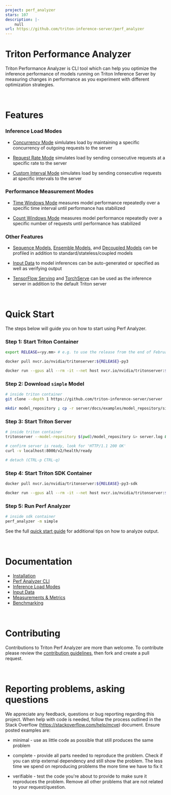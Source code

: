 ```yaml
---
project: perf_analyzer
stars: 107
description: |-
    null
url: https://github.com/triton-inference-server/perf_analyzer
---
```


<!--
Copyright (c) 2020-2023, NVIDIA CORPORATION & AFFILIATES. All rights reserved.

Redistribution and use in source and binary forms, with or without
modification, are permitted provided that the following conditions
are met:
 * Redistributions of source code must retain the above copyright
   notice, this list of conditions and the following disclaimer.
 * Redistributions in binary form must reproduce the above copyright
   notice, this list of conditions and the following disclaimer in the
   documentation and/or other materials provided with the distribution.
 * Neither the name of NVIDIA CORPORATION nor the names of its
   contributors may be used to endorse or promote products derived
   from this software without specific prior written permission.

THIS SOFTWARE IS PROVIDED BY THE COPYRIGHT HOLDERS ``AS IS'' AND ANY
EXPRESS OR IMPLIED WARRANTIES, INCLUDING, BUT NOT LIMITED TO, THE
IMPLIED WARRANTIES OF MERCHANTABILITY AND FITNESS FOR A PARTICULAR
PURPOSE ARE DISCLAIMED.  IN NO EVENT SHALL THE COPYRIGHT OWNER OR
CONTRIBUTORS BE LIABLE FOR ANY DIRECT, INDIRECT, INCIDENTAL, SPECIAL,
EXEMPLARY, OR CONSEQUENTIAL DAMAGES (INCLUDING, BUT NOT LIMITED TO,
PROCUREMENT OF SUBSTITUTE GOODS OR SERVICES; LOSS OF USE, DATA, OR
PROFITS; OR BUSINESS INTERRUPTION) HOWEVER CAUSED AND ON ANY THEORY
OF LIABILITY, WHETHER IN CONTRACT, STRICT LIABILITY, OR TORT
(INCLUDING NEGLIGENCE OR OTHERWISE) ARISING IN ANY WAY OUT OF THE USE
OF THIS SOFTWARE, EVEN IF ADVISED OF THE POSSIBILITY OF SUCH DAMAGE.
-->

# Triton Performance Analyzer

Triton Performance Analyzer is CLI tool which can help you optimize the
inference performance of models running on Triton Inference Server by measuring
changes in performance as you experiment with different optimization strategies.

<br>

# Features

### Inference Load Modes

- [Concurrency Mode](docs/inference_load_modes.md#concurrency-mode) simlulates
  load by maintaining a specific concurrency of outgoing requests to the
  server

- [Request Rate Mode](docs/inference_load_modes.md#request-rate-mode) simulates
  load by sending consecutive requests at a specific rate to the server

- [Custom Interval Mode](docs/inference_load_modes.md#custom-interval-mode)
  simulates load by sending consecutive requests at specific intervals to the
  server

### Performance Measurement Modes

- [Time Windows Mode](docs/measurements_metrics.md#time-windows) measures model
  performance repeatedly over a specific time interval until performance has
  stabilized

- [Count Windows Mode](docs/measurements_metrics.md#count-windows) measures
  model performance repeatedly over a specific number of requests until
  performance has stabilized

### Other Features

- [Sequence Models](https://github.com/triton-inference-server/server/blob/main/docs/user_guide/architecture.md#stateful-models),
  [Ensemble Models](https://github.com/triton-inference-server/server/blob/main/docs/user_guide/architecture.md#ensemble-models),
  and
  [Decoupled Models](https://github.com/triton-inference-server/server/blob/main/docs/user_guide/decoupled_models.md)
  can be profiled in addition to standard/stateless/coupled models

- [Input Data](docs/input_data.md) to model inferences can be auto-generated or
  specified as well as verifying output

- [TensorFlow Serving](docs/benchmarking.md#benchmarking-tensorflow-serving) and
  [TorchServe](docs/benchmarking.md#benchmarking-torchserve) can be used as the
  inference server in addition to the default Triton server

<br>

# Quick Start

The steps below will guide you on how to start using Perf Analyzer.

### Step 1: Start Triton Container

```bash
export RELEASE=<yy.mm> # e.g. to use the release from the end of February of 2023, do `export RELEASE=23.02`

docker pull nvcr.io/nvidia/tritonserver:${RELEASE}-py3

docker run --gpus all --rm -it --net host nvcr.io/nvidia/tritonserver:${RELEASE}-py3
```

### Step 2: Download `simple` Model

```bash
# inside triton container
git clone --depth 1 https://github.com/triton-inference-server/server

mkdir model_repository ; cp -r server/docs/examples/model_repository/simple model_repository
```

### Step 3: Start Triton Server

```bash
# inside triton container
tritonserver --model-repository $(pwd)/model_repository &> server.log &

# confirm server is ready, look for 'HTTP/1.1 200 OK'
curl -v localhost:8000/v2/health/ready

# detach (CTRL-p CTRL-q)
```

### Step 4: Start Triton SDK Container

```bash
docker pull nvcr.io/nvidia/tritonserver:${RELEASE}-py3-sdk

docker run --gpus all --rm -it --net host nvcr.io/nvidia/tritonserver:${RELEASE}-py3-sdk
```

### Step 5: Run Perf Analyzer

```bash
# inside sdk container
perf_analyzer -m simple
```

See the full [quick start guide](docs/quick_start.md) for additional tips on
how to analyze output.

<br>

# Documentation

- [Installation](docs/install.md)
- [Perf Analyzer CLI](docs/cli.md)
- [Inference Load Modes](docs/inference_load_modes.md)
- [Input Data](docs/input_data.md)
- [Measurements & Metrics](docs/measurements_metrics.md)
- [Benchmarking](docs/benchmarking.md)

<br>

# Contributing

Contributions to Triton Perf Analyzer are more than welcome. To contribute
please review the [contribution
guidelines](https://github.com/triton-inference-server/server/blob/main/CONTRIBUTING.md),
then fork and create a pull request.

<br>

# Reporting problems, asking questions

We appreciate any feedback, questions or bug reporting regarding this
project. When help with code is needed, follow the process outlined in
the Stack Overflow (https://stackoverflow.com/help/mcve)
document. Ensure posted examples are:

- minimal - use as little code as possible that still produces the
  same problem

- complete - provide all parts needed to reproduce the problem. Check
  if you can strip external dependency and still show the problem. The
  less time we spend on reproducing problems the more time we have to
  fix it

- verifiable - test the code you're about to provide to make sure it
  reproduces the problem. Remove all other problems that are not
  related to your request/question.

